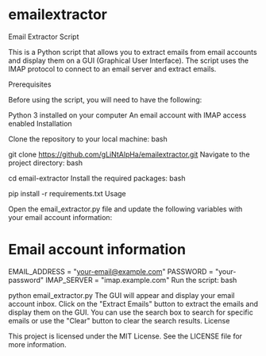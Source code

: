 # emailextractor
Email Extractor Script

This is a Python script that allows you to extract emails from email accounts and display them on a GUI (Graphical User Interface). The script uses the IMAP protocol to connect to an email server and extract emails.

Prerequisites

Before using the script, you will need to have the following:

Python 3 installed on your computer
An email account with IMAP access enabled
Installation

Clone the repository to your local machine:
bash

git clone https://github.com/gLiNtAlpHa/emailextractor.git
Navigate to the project directory:
bash

cd email-extractor
Install the required packages:
bash

pip install -r requirements.txt
Usage

Open the email_extractor.py file and update the following variables with your email account information:


# Email account information
EMAIL_ADDRESS = "your-email@example.com"
PASSWORD = "your-password"
IMAP_SERVER = "imap.example.com"
Run the script:
bash

python email_extractor.py
The GUI will appear and display your email account inbox. Click on the "Extract Emails" button to extract the emails and display them on the GUI.
You can use the search box to search for specific emails or use the "Clear" button to clear the search results.
License

This project is licensed under the MIT License. See the LICENSE file for more information.
